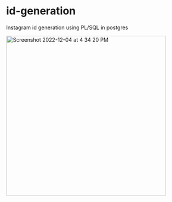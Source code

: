 # id-generation

Instagram id generation using PL/SQL in postgres

<img width="429" alt="Screenshot 2022-12-04 at 4 34 20 PM" src="https://user-images.githubusercontent.com/12581295/205492187-4ef1700d-1823-4f10-a9e3-24bdd6b535b8.png">
